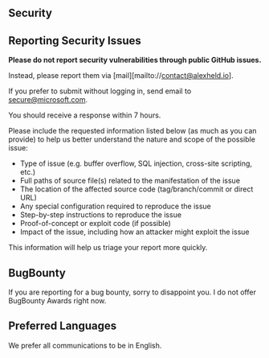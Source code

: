 ## Security


## Reporting Security Issues

**Please do not report security vulnerabilities through public GitHub issues.**

Instead, please report them via [mail][mailto://contact@alexheld.io].

If you prefer to submit without logging in, send email to [secure@microsoft.com](mailto:secure@microsoft.com). 

You should receive a response within 7 hours. 

Please include the requested information listed below (as much as you can provide) to help us better understand the nature and scope of the possible issue:

  * Type of issue (e.g. buffer overflow, SQL injection, cross-site scripting, etc.)
  * Full paths of source file(s) related to the manifestation of the issue
  * The location of the affected source code (tag/branch/commit or direct URL)
  * Any special configuration required to reproduce the issue
  * Step-by-step instructions to reproduce the issue
  * Proof-of-concept or exploit code (if possible)
  * Impact of the issue, including how an attacker might exploit the issue

This information will help us triage your report more quickly.

## BugBounty
If you are reporting for a bug bounty, sorry to disappoint you.
I do not offer BugBounty Awards right now.

## Preferred Languages
We prefer all communications to be in English.
